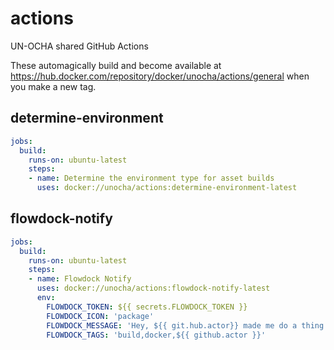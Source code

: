 # actions
UN-OCHA shared GitHub Actions

These automagically build and become available at https://hub.docker.com/repository/docker/unocha/actions/general when you make a new tag.


## determine-environment

```yaml
jobs:
  build:
    runs-on: ubuntu-latest
    steps:
    - name: Determine the environment type for asset builds
      uses: docker://unocha/actions:determine-environment-latest
```

## flowdock-notify

```yaml
jobs:
  build:
    runs-on: ubuntu-latest
    steps:
    - name: Flowdock Notify
      uses: docker://unocha/actions:flowdock-notify-latest
      env:
        FLOWDOCK_TOKEN: ${{ secrets.FLOWDOCK_TOKEN }}
        FLOWDOCK_ICON: 'package'
        FLOWDOCK_MESSAGE: 'Hey, ${{ git.hub.actor}} made me do a thing!'
        FLOWDOCK_TAGS: 'build,docker,${{ github.actor }}'
```
